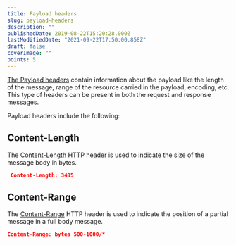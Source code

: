 ```yaml
---
title: Payload headers
slug: payload-headers
description: ""
publishedDate: 2019-08-22T15:20:28.000Z
lastModifiedDate: "2021-09-22T17:50:00.858Z"
draft: false
coverImage: ""
points: 5
---
```


[The Payload headers](https://developer.mozilla.org/en-US/docs/Glossary/Payload_header) contain information about the payload like the length of the message, range of the resource carried in the payload, encoding, etc. This type of headers can be present in both the request and response messages.

Payload headers include the following:

## Content-Length
The [Content-Length](https://developer.mozilla.org/en-US/docs/Web/HTTP/Headers/Content-Length) HTTP header is used to indicate the size of the message body in bytes.

```json
 Content-Length: 3495
```

## Content-Range
The [Content-Range](https://developer.mozilla.org/en-US/docs/Web/HTTP/Headers/Content-Range) HTTP header is used to indicate the position of a partial message in a full body message.

```json
Content-Range: bytes 500-1000/*
```
